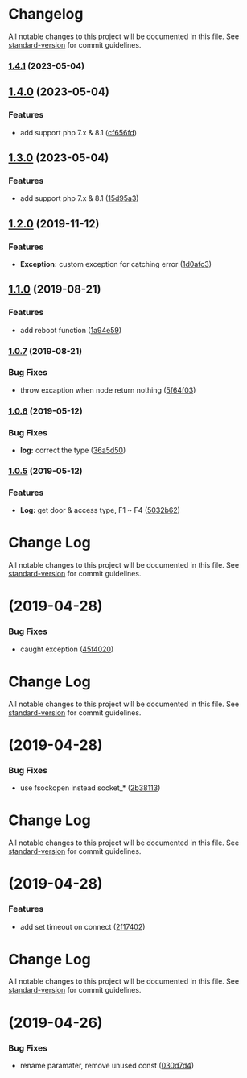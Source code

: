# Changelog

All notable changes to this project will be documented in this file. See [standard-version](https://github.com/conventional-changelog/standard-version) for commit guidelines.

### [1.4.1](https://github.com/oommgg/Soyal/compare/v1.4.0...v1.4.1) (2023-05-04)

## [1.4.0](https://github.com/oommgg/Soyal/compare/v1.3.0...v1.4.0) (2023-05-04)


### Features

* add support php 7.x & 8.1 ([cf656fd](https://github.com/oommgg/Soyal/commit/cf656fd532710aa728587a7544bb0d6b41cab169))

## [1.3.0](https://github.com/oommgg/Soyal/compare/v1.2.0...v1.3.0) (2023-05-04)


### Features

* add support php 7.x & 8.1 ([15d95a3](https://github.com/oommgg/Soyal/commit/15d95a3ce1298dccb8bf2b1738278fdb83937186))

## [1.2.0](https://github.com/oommgg/Soyal/compare/v1.1.0...v1.2.0) (2019-11-12)


### Features

* **Exception:** custom exception for catching error ([1d0afc3](https://github.com/oommgg/Soyal/commit/1d0afc34caff79da020db7298dec0dd8d4460acd))

## [1.1.0](https://github.com/oommgg/Soyal/compare/v1.0.7...v1.1.0) (2019-08-21)


### Features

* add reboot function ([1a94e59](https://github.com/oommgg/Soyal/commit/1a94e59))

### [1.0.7](https://github.com/oommgg/Soyal/compare/v1.0.6...v1.0.7) (2019-08-21)


### Bug Fixes

* throw excaption when node return nothing ([5f64f03](https://github.com/oommgg/Soyal/commit/5f64f03))

### [1.0.6](https://github.com/oommgg/Soyal/compare/v1.0.5...v1.0.6) (2019-05-12)


### Bug Fixes

* **log:** correct the type ([36a5d50](https://github.com/oommgg/Soyal/commit/36a5d50))



### [1.0.5](https://github.com/oommgg/Soyal/compare/v1.0.4...v1.0.5) (2019-05-12)


### Features

* **Log:** get door & access type, F1 ~ F4 ([5032b62](https://github.com/oommgg/Soyal/commit/5032b62))



# Change Log

All notable changes to this project will be documented in this file. See [standard-version](https://github.com/conventional-changelog/standard-version) for commit guidelines.

# [](https://github.com/oommgg/Soyal/compare/v1.0.3...v) (2019-04-28)


### Bug Fixes

* caught exception ([45f4020](https://github.com/oommgg/Soyal/commit/45f4020))



# Change Log

All notable changes to this project will be documented in this file. See [standard-version](https://github.com/conventional-changelog/standard-version) for commit guidelines.

# [](https://github.com/oommgg/Soyal/compare/v1.0.2...v) (2019-04-28)


### Bug Fixes

* use fsockopen instead socket_* ([2b38113](https://github.com/oommgg/Soyal/commit/2b38113))



# Change Log

All notable changes to this project will be documented in this file. See [standard-version](https://github.com/conventional-changelog/standard-version) for commit guidelines.

# [](https://github.com/oommgg/Soyal/compare/v1.0.1...v) (2019-04-28)


### Features

* add set timeout on connect ([2f17402](https://github.com/oommgg/Soyal/commit/2f17402))



# Change Log

All notable changes to this project will be documented in this file. See [standard-version](https://github.com/conventional-changelog/standard-version) for commit guidelines.

#  (2019-04-26)


### Bug Fixes

* rename paramater, remove unused const ([030d7d4](https://github.com/oommgg/Soyal/commit/030d7d4))
